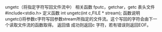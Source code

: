 
ungetc（将指定字符写回文件流中）
相关函数
fputc，getchar，getc
表头文件
#include<stdio.h>
定义函数
int ungetc(int c,FILE * stream);
函数说明
ungetc()将参数c字符写回参数stream所指定的文件流。这个写回的字符会由下一个读取文件流的函数取得。
返回值
成功则返回c 字符，若有错误则返回EOF。